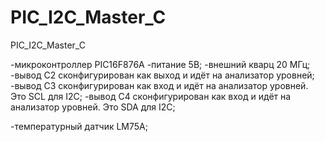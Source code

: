 # PIC_I2C_Master_C
PIC_I2C_Master_C


-микроконтроллер PIC16F876A
-питание 5В;
-внешний кварц 20 МГц;
-вывод С2 сконфигурирован как выход и идёт на анализатор уровней;
-вывод С3 сконфигурирован как вход и идёт на анализатор уровней. Это SCL для I2C;
-вывод С4 сконфигурирован как вход и идёт на анализатор уровней. Это SDA для I2C;

-температурный датчик LM75A;
